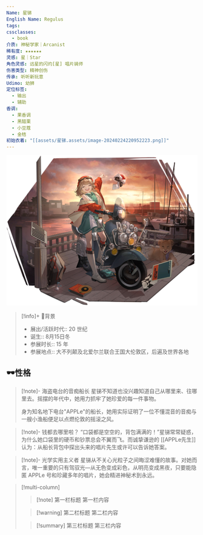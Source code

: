 ```yaml
---
Name: 星锑
English Name: Regulus
tags: 
cssclasses:
  - book
介质: 神秘学家｜Arcanist
稀有度: ★★★★★★
灵感: 星｜Star
角色灵感: 远星的闪灼[星] 唱片骑师
伤害类型: 精神创伤
传承: 听听新玩意
Udimo: 幼狮
定位标签:
  - 输出
  - 辅助
香调:
  - 果香调
  - 黑醋栗
  - 小豆蔻
  - 金桔
初始衣着: "[[assets/星锑.assets/image-20240224220952223.png]]"
---
```

![cover](assets/星锑.assets/image-20240224220507267.png)

> [!info]+ 🌆背景
> - 展出/活跃时代:: 20 世纪
> - 诞生:: 8月15日冬
> - 参展时长:: 15 年
> - 参展地点:: 大不列颠及北爱尔兰联合王国大伦敦区，后遍及世界各地

## 🕶性格

> [!note]- 海盗电台的音痴船长
> 星锑不知道也没兴趣知道自己从哪里来、往哪里去。摇摆的年代中，她用力抓牢了她珍爱的每一件事物。
> 
> 身为知名地下电台"APPLe"的船长，她用实际证明了一位不懂混音的音痴与一艘小渔船便足以点燃伦敦的摇滚之风。

> [!note]- 钱都去哪里啦？
> “口袋都是空空的，背包满满的！”星锑常常疑惑，为什么她口袋里的硬币和钞票总会不翼而飞。而诚挚谦逊的 [[APPLe先生]]认为：从船长背包中探出头来的唱片先生或许可以告诉她答案。

> [!note]- 光学实用主义者
> 星锑从不关心光粒子之间晦涩难懂的故事。对她而言，唯一重要的只有驾驭光—从无色变成彩色，从明亮变成黑夜，只要能隐匿 APPLe 号和珍藏多年的唱片，她会精进神秘术到永远。

> [!multi-column]
>
>> [!note] 第一栏标题
>> 第一栏内容
>
>> [!warning] 第二栏标题
>> 第二栏内容
>
>> [!summary] 第三栏标题
>> 第三栏内容